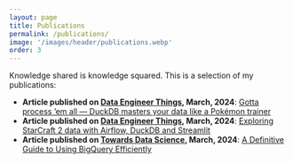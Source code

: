 ```yaml
---
layout: page
title: Publications
permalink: /publications/
image: '/images/header/publications.webp'
order: 3
---
```


Knowledge shared is knowledge squared. This is a selection of my publications:

* **Article published on [Data Engineer Things](https://blog.det.life/), March, 2024**: [Gotta process ’em all — DuckDB masters your data like a Pokémon trainer](https://medium.com/data-engineer-things/gotta-process-em-all-duckdb-masters-your-data-like-a-pok%C3%A9mon-trainer-051a38cbc5cd)
* **Article published on [Data Engineer Things](https://blog.det.life/), March, 2024**: [Exploring StarCraft 2 data with Airflow, DuckDB and Streamlit](https://blog.det.life/exploring-starcraft-2-data-with-airflow-duckdb-and-streamlit-7c0ad79f9ca6)
* **Article published on [Towards Data Science](https://towardsdatascience.com/), March, 2024**: [A Definitive Guide to Using BigQuery Efficiently](https://towardsdatascience.com/burn-data-rather-than-money-with-bigquery-the-definitive-guide-1b50a9fdf096)
